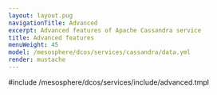 ```yaml
---
layout: layout.pug
navigationTitle: Advanced
excerpt: Advanced features of Apache Cassandra service
title: Advanced features
menuWeight: 45
model: /mesosphere/dcos/services/cassandra/data.yml
render: mustache
---
```


#include /mesosphere/dcos/services/include/advanced.tmpl
